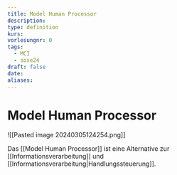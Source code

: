 ```yaml
---
title: Model Human Processor
description: 
type: definition
kurs: 
vorlesungnr: 0
tags:
  - MCI
  - sose24
draft: false
date: 
aliases:
---
```

# Model Human Processor

![[Pasted image 20240305124254.png]]

Das [[Model Human Processor]] ist eine Alternative zur [[Informationsverarbeitung]] und [[Informationsverarbeitung|Handlungssteuerung]]. 